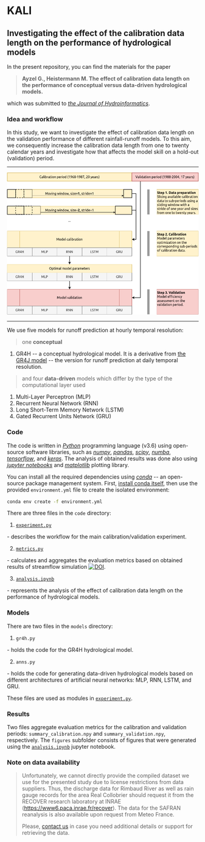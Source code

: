 # KALI

## Investigating the effect of the calibration data length on the performance of hydrological models

In the present repository, you can find the materials for the paper 

> **Ayzel G., Heistermann M. The effect of calibration data length on the performance of conceptual versus data-driven hydrological models.** 

which was submitted to [*the Journal of Hydroinformatics*](https://iwaponline.com/jh/).


### Idea and workflow

In this study, we want to investigate the effect of calibration data length on the validation performance of different rainfall-runoff models. To this aim, we consequently increase the calibration data length from one to twenty calendar years and investigate how that affects the model skill on a hold-out (validation) period. 

-----

![](workflow.png)

-----

We use five models for runoff prediction at hourly temporal resolution:

> one **conceptual**

1. GR4H -- a conceptual hydrological model. It is a derivative from [the GR4J model](https://webgr.inrae.fr/en/models/daily-hydrological-model-gr4j/) -- the version for runoff prediction at daily temporal resolution.

> and four **data-driven** models which differ by the type of the computational layer used

1. Multi-Layer Perceptron (MLP)
2. Recurrent Neural Network (RNN) 
3. Long Short-Term Memory Network (LSTM)
4. Gated Recurrent Units Network (GRU)

### Code

The code is written in [*Python*](https://docs.python.org/) programming language (v3.6) using open-source software libraries, such as [*numpy*](https://numpy.org/), [*pandas*](https://pandas.pydata.org/), [*scipy*](https://www.scipy.org/), [*numba*](http://numba.pydata.org/), [*tensorflow*](https://www.tensorflow.org/), and [*keras*](https://keras.io/). The analysis of obtained results was done also using [*jupyter notebooks*](https://jupyter.org/) and [*matplotlib*](https://matplotlib.org/) plotting library.

You can install all the required dependencies using [*conda*](https://docs.conda.io/projects/conda/en/latest/index.html) -- an open-source package management system. First, [install conda itself](https://docs.conda.io/projects/conda/en/latest/user-guide/install/index.html), then use the provided `environment.yml` file to create the isolated environment:

```bash
conda env create -f environment.yml
```

There are three files in the `code` directory:
1. [`experiment.py`](https://github.com/hydrogo/KALI/blob/master/code/experiment.py)

\- describes the workflow for the main calibration/validation experiment. 

2. [`metrics.py`](https://github.com/hydrogo/KALI/blob/master/code/metrics.py)

\- calculates and aggregates the evaluation metrics based on obtained results of streamflow simulation [![DOI](https://zenodo.org/badge/DOI/10.5281/zenodo.3696832.svg)](https://doi.org/10.5281/zenodo.3696832).

3. [`analysis.ipynb`](https://github.com/hydrogo/KALI/blob/master/code/analysis.ipynb)

\- represents the analysis of the effect of calibration data length on the performance of hydrological models.


### Models

There are two files in the `models` directory:
1. `gr4h.py`

\- holds the code for the GR4H hydrological model. 

2. `anns.py`

\- holds the code for generating data-driven hydrological models based on different architectures of artificial neural networks: MLP, RNN, LSTM, and GRU.

These files are used as modules in [`experiment.py`](https://github.com/hydrogo/KALI/blob/master/code/experiment.py).


### Results

Two files aggregate evaluation metrics for the calibration and validation periods: `summary_calibration.npy` and `summary_validation.npy`, respectively. The `figures` subfolder consists of figures that were generated using the [`analysis.ipynb`](https://github.com/hydrogo/KALI/blob/master/code/analysis.ipynb) jupyter notebook.


### Note on data availability

> Unfortunately, we cannot directly provide the compiled dataset we use for the presented study due to license restrictions from data suppliers.
> Thus, the discharge data for Rimbaud River as well as rain gauge records for the area Real Collobrier should request it from the RECOVER research laboratory at INRAE (https://www6.paca.inrae.fr/recover). The data for the SAFRAN reanalysis is also available upon request from Meteo France.
> 
> Please, [contact us](https://github.com/hydrogo/KALI/issues) in case you need additional details or support for retrieving the data.